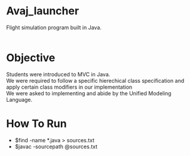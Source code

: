 # Avaj_launcher
  Flight simulation program built in Java. <br /> <br />
# Objective <br />
  Students were introduced to MVC in Java. <br />
  We were required to follow a specific hierechical class specification and apply certain class modifiers in our implementation <br />
  We were asked to implementing and abide by the Unified Modeling Language.

# How To Run
- $find -name *.java > sources.txt <br />
- $javac -sourcepath @sources.txt <br />
